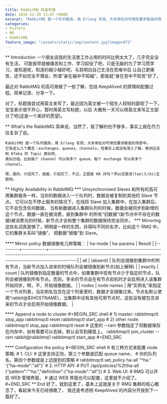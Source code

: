 ```yaml
---
title: RabbitMQ 的高可用
date: 2016-12-29 13:47 +0800
excerpt: "RabbitMQ 是一个队列服务，用 Erlang 实现，大多用在对可用性要求极高的场景中"
categories:
- history
- MQ
- RabbitMQ
feature_image: "/assets/static/img/content.jpg?image=872"
---
```


** Introduction
   一个朋友说我的生活里工作占用的时间比例太大了，几乎完全没有生活，
   可能我早就被痛苦和工作、学习奴役了吧，只是无脑的为了学习而学习，谁知道呢，知道的越少越好吧，与其明白自己生活在苦难中后
   让自己更痛苦，还不如完全不理会，所谓“身在福中不知福”，那我就“身在苦中不知苦”好了。

   最近对 RabbitMQ 的高可用做了一些了解，包括 KeepAlived 的原理和配置过程，简单记录、分享一下。

   对了，标题我尝试用英文来写了，最近因为英文被一个陌生人轻轻的鄙视了一下，宝宝表示很不开心，暂时用英文写标题，以后
   大概有一天可以用英文来写正文部分了吧(这是一个美好的愿望)。

** What's the RabbitMQ
   简单说，当然了，我了解的也不够多，事实上我在尽力往复杂了说。

    RabbitMQ 是一个队列服务，用 Erlang 实现，大多用在对可用性要求极高的场景中。
    它有这么几个概念：exchanges、queues、channels，但事实上我没有深入了解，猜测应该和 Kfaka 的 Topic 类似吧，
    类似分组，比如每个 channel 可以有多个 queue，每个 exchange 可以有多个 channel。

    嗯，是的，介绍完了，就酱，介绍完了，不过，正题是 HA 对吗？所以还是进(tao)入(bi)主题吧。

** Highly Availability in RabbitMQ
*** Unsynchronised Slaves
   和所有的高可用集群服务一样，当你的数据进入一个队列时，数据会被复制到其他的 Slave 节点。
   它可以在不停止服务的情况下，在线将 Slave 加入集群中，在加入集群后，它不会包含任何数据，
   当有新数据进入集群队列的时候，数据会被同步到新增的这个节点，数据一直在被消费，直到集群中
   的所有“旧数据”(新节点中不存在的数据)被消费光的时候，新节点才会和整个集群的数据保持完全同步。
*** Mirroring
    这些名词真是够了，明明是一样的东西，非得叫不同的名字，比如这个 RMQ 中，它的集群关系叫“镜像”，
    把数据“镜像”到 Slave。

**** Mirror policy
    数据镜像有几种策略：
    | ha-mode | ha-params  | Result                                                                                                                                                                   |
    |---------+------------+--------------------------------------------------------------------------------------------------------------------------------------------------------------------------|
    | all     | (absent)   | 队列会镜像到集群中的所有节点，当新节点加入进来的时候队列会被镜像到新节点(如上解释)                                                                                       |
    | exactly | count      | 队列镜像到指定数量的节点中，如果集群中现有节点少于指定的节点，队列会被镜像到所有节点。否则，多余的节点会在有节点宕机时才会启用进入该集群开始同步，啊，不，开始镜像数据。 |
    | nodes   | node names | 用“实例名”来指定一个节点列表，当实例名包含在这个列表里时，数据才会镜像过来。节点名默认使用“rabbit@${HOSTNAME}，当集群中没有其他可用节点时，这些没有被包含进来的节点才会启用开始镜像数据。                                                              |


**** Append a node to cluster
     #+BEGIN_SRC shell
       # 1) master:
       rabbitmqctl stop_app
       rabbitmqctl reset
       rabbitmqctl start_app
       # 2) other node:
       rabbitmqctl stop_app
       rabbitmqctl reset
       # 这里的 --ram 参数指定了将数据保存在内存中，如有需要可以去掉，默认会写到硬盘上。
       rabbitmqctl join_cluster --ram rabbit@rabbitmq1
       rabbitmqctl start_app
     #+END_SRC


**** Configuration the policy
     #+BEGIN_SRC shell
       # 有三种方式来配置 node 策略:
       # 1. CLI:
       # 这里支持正则，第三个参数是匹配 queue name，
       # 你的队列名，第四个参数就是上边提到的策略
       # rabbitmqctl set_policy ha-all "^ha\." '{"ha-mode":"all"}'
       # 2. HTTP API:
       # PUT /api/policies/%2f/ha-all {"pattern":"^ha\.","definition":{"ha-mode":"all"}}
       # 3. Web UI:
       # RMQ 可以开启 WEB 管理界面，
       # 通过 WEB 界面也可以配置，这里就不介绍了。
     #+END_SRC
** End
   好了，就到这里了，基本上这就是关于 RMQ 集群的核心概念了，看起来今天已经很晚了，
   我还是考虑把 KeepAlived 的内容分开放到下一篇好了。